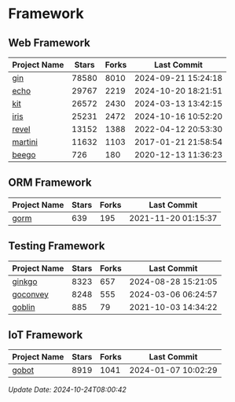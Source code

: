 # Framework

## Web Framework
| Project Name | Stars | Forks | Last Commit |
| ------------ | ----- | ----- | ----------- |
| [gin](https://github.com/gin-gonic/gin) | 78580 | 8010 | 2024-09-21 15:24:18 |
| [echo](https://github.com/labstack/echo) | 29767 | 2219 | 2024-10-20 18:21:51 |
| [kit](https://github.com/go-kit/kit) | 26572 | 2430 | 2024-03-13 13:42:15 |
| [iris](https://github.com/kataras/iris) | 25231 | 2472 | 2024-10-16 10:52:20 |
| [revel](https://github.com/revel/revel) | 13152 | 1388 | 2022-04-12 20:53:30 |
| [martini](https://github.com/go-martini/martini) | 11632 | 1103 | 2017-01-21 21:58:54 |
| [beego](https://github.com/astaxie/beego) | 726 | 180 | 2020-12-13 11:36:23 |

## ORM Framework
| Project Name | Stars | Forks | Last Commit |
| ------------ | ----- | ----- | ----------- |
| [gorm](https://github.com/jinzhu/gorm) | 639 | 195 | 2021-11-20 01:15:37 |

## Testing Framework
| Project Name | Stars | Forks | Last Commit |
| ------------ | ----- | ----- | ----------- |
| [ginkgo](https://github.com/onsi/ginkgo) | 8323 | 657 | 2024-08-28 15:21:05 |
| [goconvey](https://github.com/smartystreets/goconvey) | 8248 | 555 | 2024-03-06 06:24:57 |
| [goblin](https://github.com/franela/goblin) | 885 | 79 | 2021-10-03 14:34:22 |

## IoT Framework
| Project Name | Stars | Forks | Last Commit |
| ------------ | ----- | ----- | ----------- |
| [gobot](https://github.com/hybridgroup/gobot) | 8919 | 1041 | 2024-01-07 10:02:29 |

*Update Date: 2024-10-24T08:00:42*